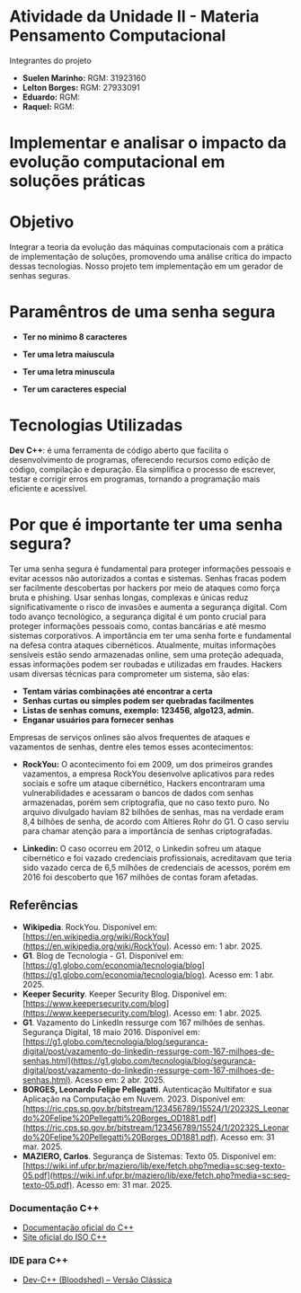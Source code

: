 # Atividade da Unidade II - Materia Pensamento Computacional
Integrantes do projeto
- **Suelen Marinho:** RGM: 31923160
- **Lelton Borges:** RGM: 27933091
- **Eduardo:** RGM:
- **Raquel:** RGM:
# Implementar e analisar o impacto da evolução computacional em soluções práticas
# Objetivo
Integrar a teoria da evolução das máquinas computacionais com a prática de implementação de soluções, promovendo uma análise crítica do impacto dessas tecnologias. 
Nosso projeto tem implementação em um gerador de senhas seguras.
# Paramêntros de uma senha segura
- **Ter no minimo 8 caracteres**

- **Ter uma letra maiuscula**

- **Ter uma letra minuscula**

- **Ter um caracteres especial**
# Tecnologias Utilizadas
**Dev C++**: é uma ferramenta de código aberto que facilita o desenvolvimento de programas, oferecendo recursos como edição de código, compilação e depuração.
Ela simplifica o processo de escrever, testar e corrigir erros em programas, tornando a programação mais eficiente e acessível. 
# Por que é importante ter uma senha segura?
Ter uma senha segura é fundamental para proteger informações pessoais e evitar acessos não autorizados a contas e sistemas. Senhas fracas podem ser facilmente descobertas
por hackers por meio de ataques como força bruta e phishing. Usar senhas longas, complexas e únicas reduz significativamente o risco de invasões e aumenta a segurança digital.
Com todo avanço tecnológico, a segurança digital é um ponto crucial para proteger informações pessoais como, contas bancárias e até mesmo sistemas corporativos. A importância 
em ter uma senha forte e fundamental na defesa contra ataques cibernéticos. Atualmente, muitas informações sensíveis estão sendo armazenadas online, sem uma proteção adequada,
essas informações podem ser roubadas e utilizadas em fraudes. Hackers usam diversas técnicas para comprometer um sistema, são elas: 
- **Tentam várias combinações até encontrar a certa**
- **Senhas curtas ou simples podem ser quebradas facilmentes**
- **Listas de senhas comuns, exemplo: 123456, algo123, admin.**
- **Enganar usuários para fornecer senhas**

Empresas de serviços onlines são alvos frequentes de ataques e vazamentos de senhas, dentre eles temos esses acontecimentos:

- **RockYou:** O acontecimento foi em 2009, um dos primeiros grandes vazamentos, a empresa RockYou desenvolve aplicativos para redes sociais e sofre um ataque cibernético, Hackers
encontraram uma vulnerabilidades e acessaram o bancos de dados com senhas armazenadas, porém sem criptografia, que no caso texto puro. No arquivo divulgado haviam 82 bilhões
de senhas, mas na verdade eram 8,4 bilhões de senha, de acordo com Altieres Rohr do G1. O caso serviu para chamar atenção para a importância de senhas criptografadas.

- **Linkedin:** O caso ocorreu em 2012, o Linkedin sofreu um ataque cibernético e foi vazado credenciais profissionais, acreditavam que teria sido vazado cerca de 6,5 milhões de
credenciais de acessos, porém em 2016 foi descoberto que 167 milhões de contas foram afetadas.


## Referências 

- **Wikipedia**. RockYou. Disponível em: [https://en.wikipedia.org/wiki/RockYou](https://en.wikipedia.org/wiki/RockYou). Acesso em: 1 abr. 2025.  
- **G1**. Blog de Tecnologia - G1. Disponível em: [https://g1.globo.com/economia/tecnologia/blog](https://g1.globo.com/economia/tecnologia/blog). Acesso em: 1 abr. 2025.  
- **Keeper Security**. Keeper Security Blog. Disponível em: [https://www.keepersecurity.com/blog](https://www.keepersecurity.com/blog). Acesso em: 1 abr. 2025.  
- **G1**. Vazamento do LinkedIn ressurge com 167 milhões de senhas. Segurança Digital, 18 maio 2016. Disponível em: [https://g1.globo.com/tecnologia/blog/seguranca-digital/post/vazamento-do-linkedin-ressurge-com-167-milhoes-de-senhas.html](https://g1.globo.com/tecnologia/blog/seguranca-digital/post/vazamento-do-linkedin-ressurge-com-167-milhoes-de-senhas.html). Acesso em: 2 abr. 2025.  
- **BORGES, Leonardo Felipe Pellegatti**. Autenticação Multifator e sua Aplicação na Computação em Nuvem. 2023. Disponível em: [https://ric.cps.sp.gov.br/bitstream/123456789/15524/1/20232S_Leonardo%20Felipe%20Pellegatti%20Borges_OD1881.pdf](https://ric.cps.sp.gov.br/bitstream/123456789/15524/1/20232S_Leonardo%20Felipe%20Pellegatti%20Borges_OD1881.pdf). Acesso em: 31 mar. 2025.  
- **MAZIERO, Carlos**. Segurança de Sistemas: Texto 05. Disponível em: [https://wiki.inf.ufpr.br/maziero/lib/exe/fetch.php?media=sc:seg-texto-05.pdf](https://wiki.inf.ufpr.br/maziero/lib/exe/fetch.php?media=sc:seg-texto-05.pdf). Acesso em: 31 mar. 2025.  

### Documentação C++
- [Documentação oficial do C++](https://cplusplus.com/)  
- [Site oficial do ISO C++](https://isocpp.org/)
### IDE para C++  
- [Dev-C++ (Bloodshed) – Versão Clássica](https://www.bloodshed.net/devcpp.html) 

